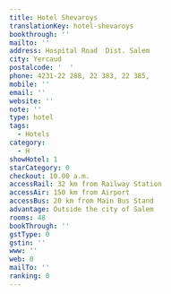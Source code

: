 ```yaml
---
title: Hotel Shevaroys
translationKey: hotel-shevaroys
bookthrough: ''
mailto: ''
address: Hospital Road  Dist. Salem
city: Yercaud
postalcode: '  '
phone: 4231-22 288, 22 383, 22 385,
mobile: ''
email: ''
website: ''
note: ''
type: hotel
tags:
  - Hotels
category:
  - H
showHotel: 1
starCategory: 0
checkout: 10.00 a.m.
accessRail: 32 km from Railway Station
accessAir: 150 km from Airport
accessBus: 20 km from Main Bus Stand
advantage: Outside the city of Salem
rooms: 48
bookThrough: ''
gstType: 0
gstin: ''
www: ''
web: 0
mailTo: ''
ranking: 0
---
```







